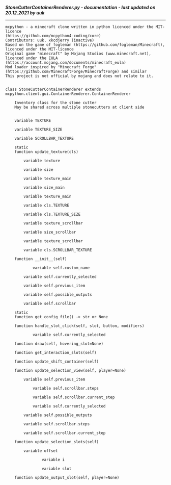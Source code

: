 ***StoneCutterContainerRenderer.py - documentation - last updated on 20.12.2021 by uuk***
___

    mcpython - a minecraft clone written in python licenced under the MIT-licence 
    (https://github.com/mcpython4-coding/core)
    Contributors: uuk, xkcdjerry (inactive)
    Based on the game of fogleman (https://github.com/fogleman/Minecraft), licenced under the MIT-licence
    Original game "minecraft" by Mojang Studios (www.minecraft.net), licenced under the EULA
    (https://account.mojang.com/documents/minecraft_eula)
    Mod loader inspired by "Minecraft Forge" (https://github.com/MinecraftForge/MinecraftForge) and similar
    This project is not official by mojang and does not relate to it.


    class StoneCutterContainerRenderer extends  mcpython.client.gui.ContainerRenderer.ContainerRenderer 
        
        Inventory class for the stone cutter
        May be shared across multiple stonecutters at client side


        variable TEXTURE

        variable TEXTURE_SIZE

        variable SCROLLBAR_TEXTURE

        static
        function update_texture(cls)

            variable texture

            variable size

            variable texture_main

            variable size_main

            variable texture_main

            variable cls.TEXTURE

            variable cls.TEXTURE_SIZE

            variable texture_scrollbar

            variable size_scrollbar

            variable texture_scrollbar

            variable cls.SCROLLBAR_TEXTURE

        function __init__(self)

                variable self.custom_name

            variable self.currently_selected

            variable self.previous_item

            variable self.possible_outputs

            variable self.scrollbar

        static
        function get_config_file() -> str or None

        function handle_slot_click(self, slot, button, modifiers)

                variable self.currently_selected

        function draw(self, hovering_slot=None)

        function get_interaction_slots(self)

        function update_shift_container(self)

        function update_selection_view(self, player=None)

            variable self.previous_item

                variable self.scrollbar.steps

                variable self.scrollbar.current_step

                variable self.currently_selected

            variable self.possible_outputs

            variable self.scrollbar.steps

            variable self.scrollbar.current_step

        function update_selection_slots(self)

            variable offset

                    variable i

                    variable slot

        function update_output_slot(self, player=None)